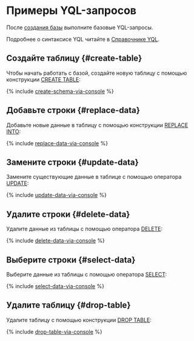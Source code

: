 # Примеры YQL-запросов

После [создания базы](create-db.md) выполните базовые YQL-запросы.

Подробнее о синтаксисе YQL читайте в [Справочнике YQL](../yql/reference/overview.md).

## Создайте таблицу {#create-table}

Чтобы начать работать с базой, создайте новую таблицу с помощью конструкции [CREATE TABLE](../yql/reference/syntax/create_table.md):

{% include [create-schema-via-console](../../_includes/ydb/create-schema-via-console.md) %}

## Добавьте строки {#replace-data}

Добавьте новые данные в таблицу с помощью конструкции [REPLACE INTO](../yql/reference/syntax/replace_into.md):

{% include [replace-data-via-console](../../_includes/ydb/replace-data-via-console.md) %}


## Замените строки {#update-data}

Замените существующие данные в таблице с помощью оператора [UPDATE](../yql/reference/syntax/update.md):

{% include [update-data-via-console](../../_includes/ydb/update-data-via-console.md) %}


## Удалите строки {#delete-data}

Удалите данные из таблицы с помощью оператора [DELETE](../yql/reference/syntax/delete.md):

{% include [delete-data-via-console](../../_includes/ydb/delete-data-via-console.md) %}


## Выберите строки {#select-data}

Выберите данные из таблицы с помощью оператора [SELECT](../yql/reference/syntax/select.md):

{% include [select-data-via-console](../../_includes/ydb/select-data-via-console.md) %}


## Удалите таблицу {#drop-table}

Удалите таблицу с помощью конструкции [DROP TABLE](../yql/reference/syntax/drop_table.md):

{% include [drop-table-via-console](../../_includes/ydb/drop-table-via-console.md) %}